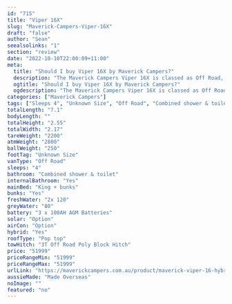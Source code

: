 ```yaml
---
id: "715"
title: "Viper 16X"
slug: "Maverick-Campers-Viper-16X"
draft: "false"
author: "Sean"
seealsolinks: "1"
section: "review"
date: "2022-10-10T22:00:09+11:00"
meta:
  title: "Should I buy Viper 16X by Maverick Campers?"
  description: "The Maverick Campers Viper 16X is classed as Off Road, and sleeps 4 people. It is Made Overseas and comes in at Unknown Size. It generally has Combined shower & toilet."
  ogtitle: "Should I buy Viper 16X by Maverick Campers?"
  ogdescription: "The Maverick Campers Viper 16X is classed as Off Road, and sleeps 4 people. It is Made Overseas and comes in at Unknown Size. It generally has Combined shower & toilet."
categories: ["Maverick Campers"]
tags: ["Sleeps 4", "Unknown Size", "Off Road", "Combined shower & toilet", "Pop top", "50 - 60k", "Made Overseas"]
totalLength: "7.1"
bodyLength: ""
totalHeight: "2.55"
totalWidth: "2.17"
tareWeight: "2200"
atmWeight: "2800"
ballWeight: "250"
footTag: "Unknown Size"
vanType: "Off Road"
sleeps: "4"
bathroom: "Combined shower & toilet"
internalBathroom: "Yes"
mainBed: "King + bunks"
bunks: "Yes"
freshWater: "2x 120"
greyWater: "80"
battery: "3 x 100AH AGM Batteries"
solar: "Option"
airCon: "Option"
hybrid: "Yes"
roofType: "Pop top"
towHitch: "3T Off Road Poly Block Hitch"
price: "51999"
priceRangeMin: "51999"
priceRangeMax: "51999"
urlLink: "https://maverickcampers.com.au/product/maverick-viper-16-hybrid-caravan/"
aussieMade: "Made Overseas"
noImage: ""
featured: "no"
---
```

